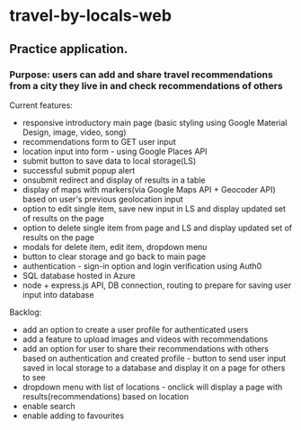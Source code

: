 # travel-by-locals-web
## Practice application. 
### Purpose: users can add and share travel recommendations from a city they live in and check recommendations of others
Current features:
- responsive introductory main page (basic styling using Google Material Design, image, video, song)
- recommendations form to GET user input
- location input into form - using Google Places API
- submit button to save data to local storage(LS)
- successful submit popup alert
- onsubmit redirect and display of results in a table
- display of maps with markers(via Google Maps API + Geocoder API) based on user's previous geolocation input 
- option to edit single item, save new input in LS and display updated set of results on the page
- option to delete single item from page and LS and display updated set of results on the page
- modals for delete item, edit item, dropdown menu
- button to clear storage and go back to main page
- authentication - sign-in option and login verification using Auth0
- SQL database hosted in Azure
- node + express.js API, DB connection, routing to prepare for saving user input into database


Backlog:
- add an option to create a user profile for authenticated users
- add a feature to upload images and videos with recommendations
- add an option for user to share their recommendations with others based on authentication and created profile - button to send user input saved in local storage to a database and display it on a page for others to see
- dropdown menu with list of locations - onclick will display a page with results(recommendations) based on location
- enable search
- enable adding to favourites
